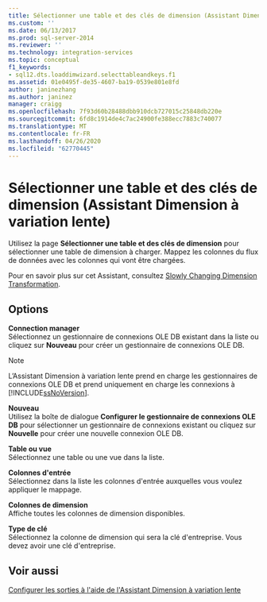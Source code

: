 ```yaml
---
title: Sélectionner une table et des clés de dimension (Assistant Dimension à variation lente) | Microsoft Docs
ms.custom: ''
ms.date: 06/13/2017
ms.prod: sql-server-2014
ms.reviewer: ''
ms.technology: integration-services
ms.topic: conceptual
f1_keywords:
- sql12.dts.loaddimwizard.selecttableandkeys.f1
ms.assetid: 01e0495f-de35-4607-ba19-0539e801e8fd
author: janinezhang
ms.author: janinez
manager: craigg
ms.openlocfilehash: 7f93d60b28488dbb910dcb727015c25848db220e
ms.sourcegitcommit: 6fd8c1914de4c7ac24900fe388ecc7883c740077
ms.translationtype: MT
ms.contentlocale: fr-FR
ms.lasthandoff: 04/26/2020
ms.locfileid: "62770445"
---
```

# <a name="select-a-dimension-table-and-keys-slowly-changing-dimension-wizard"></a>Sélectionner une table et des clés de dimension (Assistant Dimension à variation lente)
  Utilisez la page **Sélectionner une table et des clés de dimension** pour sélectionner une table de dimension à charger. Mappez les colonnes du flux de données avec les colonnes qui vont être chargées.  
  
 Pour en savoir plus sur cet Assistant, consultez [Slowly Changing Dimension Transformation](slowly-changing-dimension-transformation.md).  
  
## <a name="options"></a>Options  
 **Connection manager**  
 Sélectionnez un gestionnaire de connexions OLE DB existant dans la liste ou cliquez sur **Nouveau** pour créer un gestionnaire de connexions OLE DB.  
  
> [!NOTE]  
>  L’Assistant Dimension à variation lente prend en charge les gestionnaires de connexions OLE DB et prend uniquement en charge les connexions à [!INCLUDE[ssNoVersion](../../../includes/ssnoversion-md.md)].  
  
 **Nouveau**  
 Utilisez la boîte de dialogue **Configurer le gestionnaire de connexions OLE DB** pour sélectionner un gestionnaire de connexions existant ou cliquez sur **Nouvelle** pour créer une nouvelle connexion OLE DB.  
  
 **Table ou vue**  
 Sélectionnez une table ou une vue dans la liste.  
  
 **Colonnes d'entrée**  
 Sélectionnez dans la liste les colonnes d'entrée auxquelles vous voulez appliquer le mappage.  
  
 **Colonnes de dimension**  
 Affiche toutes les colonnes de dimension disponibles.  
  
 **Type de clé**  
 Sélectionnez la colonne de dimension qui sera la clé d'entreprise. Vous devez avoir une clé d'entreprise.  
  
## <a name="see-also"></a>Voir aussi  
 [Configurer les sorties à l'aide de l'Assistant Dimension à variation lente](configure-outputs-using-the-slowly-changing-dimension-wizard.md)  
  
  
